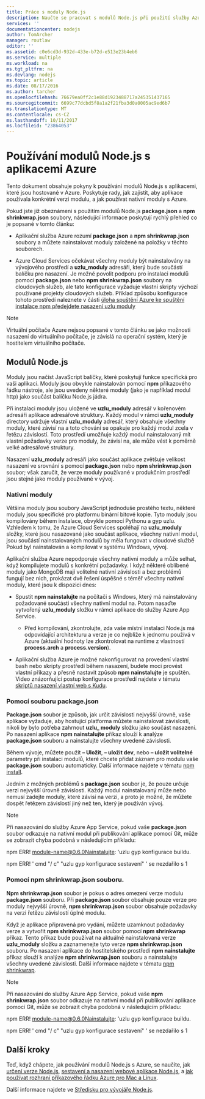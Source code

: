 ```yaml
---
title: Práce s moduly Node.js
description: Naučte se pracovat s modulů Node.js při použití služby Azure App Service nebo cloudové služby.
services: ''
documentationcenter: nodejs
author: TomArcher
manager: routlaw
editor: ''
ms.assetid: c0e6cd3d-932d-433e-b72d-e513e23b4eb6
ms.service: multiple
ms.workload: na
ms.tgt_pltfrm: na
ms.devlang: nodejs
ms.topic: article
ms.date: 08/17/2016
ms.author: tarcher
ms.openlocfilehash: 76679ea0ff2c1e88d1923488717a245351437165
ms.sourcegitcommit: 6699c77dcbd5f8a1a2f21fba3d0a0005ac9ed6b7
ms.translationtype: MT
ms.contentlocale: cs-CZ
ms.lasthandoff: 10/11/2017
ms.locfileid: "23864053"
---
```

# <a name="using-nodejs-modules-with-azure-applications"></a>Používání modulů Node.js s aplikacemi Azure
Tento dokument obsahuje pokyny k používání modulů Node.js s aplikacemi, které jsou hostované v Azure. Poskytuje rady, jak zajistit, aby aplikace používala konkrétní verzi modulu, a jak používat nativní moduly s Azure.

Pokud jste již obeznámeni s použitím modulů Node.js **package.json** a **npm shrinkwrap.json** soubory, následující informace poskytují rychlý přehled co je popsané v tomto článku:

* Aplikační služba Azure rozumí **package.json** a **npm shrinkwrap.json** soubory a můžete nainstalovat moduly založené na položky v těchto souborech.

* Azure Cloud Services očekávat všechny moduly být nainstalovány na vývojového prostředí a **uzlu\_moduly** adresáři, který bude součástí balíčku pro nasazení. Je možné povolit podporu pro instalaci modulů pomocí **package.json** nebo **npm shrinkwrap.json** soubory na cloudových služeb, ale tato konfigurace vyžaduje vlastní skripty výchozí používané projekty cloudových služeb. Příklad způsobu konfigurace tohoto prostředí naleznete v části [úloha spuštění Azure ke spuštění instalace npm předejdete nasazení uzlu moduly](https://github.com/woloski/nodeonazure-blog/blob/master/articles/startup-task-to-run-npm-in-azure.markdown)

> [!NOTE]
> Virtuální počítače Azure nejsou popsané v tomto článku se jako možnosti nasazení do virtuálního počítače, je závislá na operační systém, který je hostitelem virtuálního počítače.
> 
> 

## <a name="nodejs-modules"></a>Modulů Node.js
Moduly jsou načíst JavaScript balíčky, které poskytují funkce specifická pro vaši aplikaci. Moduly jsou obvykle nainstalován pomocí **npm** příkazového řádku nástroje, ale jsou uvedeny některé moduly (jako je například modul http) jako součást balíčku Node.js jádra.

Při instalaci moduly jsou uložené ve **uzlu\_moduly** adresář v kořenovém adresáři aplikace adresářové struktury. Každý modul v rámci **uzlu\_moduly** directory udržuje vlastní **uzlu\_moduly** adresář, který obsahuje všechny moduly, které závisí na a toto chování se opakuje pro každý modul zcela v řetězu závislostí. Toto prostředí umožňuje každý modul nainstalovaný mít vlastní požadavky verze pro moduly, že závisí na, ale může vést k poměrně velké adresářové struktury.

Nasazení **uzlu\_moduly** adresáři jako součást aplikace zvětšuje velikost nasazení ve srovnání s pomocí **package.json** nebo **npm shrinkwrap.json** soubor; však zaručit, že verze moduly používané v produkčním prostředí jsou stejné jako moduly používané v vývoj.

### <a name="native-modules"></a>Nativní moduly
Většina moduly jsou soubory JavaScript jednoduše prostého textu, některé moduly jsou specifické pro platformu binární bitové kopie. Tyto moduly jsou kompilovány během instalace, obvykle pomocí Pythonu a gyp uzlu. Vzhledem k tomu, že Azure Cloud Services spoléhají na **uzlu\_moduly** složky, které jsou nasazované jako součást aplikace, všechny nativní modul, jsou součástí nainstalovaných modulů by měla fungovat v cloudové službě Pokud byl nainstalován a kompilovat v systému Windows, vývoj.

Aplikační služba Azure nepodporuje všechny nativní moduly a může selhat, když kompilujete modulů s konkrétní požadavky. I když některé oblíbené moduly jako MongoDB mají volitelné nativní závislosti a bez problémů fungují bez nich, prokázat dvě řešení úspěšné s téměř všechny nativní moduly, které jsou k dispozici dnes:

* Spustit **npm nainstalujte** na počítači s Windows, který má nainstalovány požadované součásti všechny nativní modul na. Potom nasaďte vytvořený **uzlu\_moduly** složku v rámci aplikace do služby Azure App Service.

  * Před kompilování, zkontrolujte, zda vaše místní instalaci Node.js má odpovídající architekturu a verze je co nejblíže k jednomu používá v Azure (aktuální hodnoty lze zkontrolovat na runtime z vlastností **process.arch** a **process.version**).

* Aplikační služba Azure je možné nakonfigurovat na provedení vlastní bash nebo skripty prostředí během nasazení, budete moci provést vlastní příkazy a přesně nastavit způsob **npm nainstalujte** je spuštěn. Video znázorňující postup konfigurace prostředí najdete v tématu [skriptů nasazení vlastní web s Kudu].

### <a name="using-a-packagejson-file"></a>Pomocí souboru package.json

**Package.json** soubor je způsob, jak určit závislosti nejvyšší úrovně, vaše aplikace vyžaduje, aby hostující platforma můžete nainstalovat závislosti, nikoli by bylo potřeba zahrnout **uzlu\_ moduly** složku jako součást nasazení. Po nasazení aplikace **npm nainstalujte** příkaz slouží k analýze **package.json** souboru a nainstalujte všechny uvedené závislosti.

Během vývoje, můžete použít **– Uložit**, **– uložit dev**, nebo **– uložit volitelné** parametry při instalaci modulů, které chcete přidat záznam pro modulu vaše **package.json** souboru automaticky. Další informace najdete v tématu [npm install](https://docs.npmjs.com/cli/install).

Jedním z možných problémů s **package.json** soubor je, že pouze určuje verzi nejvyšší úrovně závislosti. Každý modul nainstalovaný může nebo nemusí zadejte moduly, které závisí na verzi, a proto je možné, že můžete dospět řetězem závislostí jiný než ten, který je používán vývoj.

> [!NOTE]
> Při nasazování do služby Azure App Service, pokud vaše <b>package.json</b> soubor odkazuje na nativní modul při publikování aplikace pomocí Git, může se zobrazit chyba podobná v následujícím příkladu:
> 
> npm ERR! module-name@0.6.0Nainstalujte: 'uzlu gyp konfigurace buildu.
> 
> npm ERR! ' cmd "/ c" "uzlu gyp konfigurace sestavení" ' se nezdařilo s 1
> 
> 

### <a name="using-a-npm-shrinkwrapjson-file"></a>Pomocí npm shrinkwrap.json souboru.
**Npm shrinkwrap.json** soubor je pokus o adres omezení verze modulu **package.json** souboru. Při **package.json** soubor obsahuje pouze verze pro moduly nejvyšší úrovně, **npm shrinkwrap.json** soubor obsahuje požadavky na verzi řetězu závislostí úplné modulu.

Když je aplikace připravená pro vydání, můžete uzamknout požadavky verze a vytvořit **npm shrinkwrap.json** soubor pomocí **npm shrinkwrap** příkaz. Tento příkaz bude používat na aktuálně nainstalovaná verze **uzlu\_moduly** složku a zaznamenejte tyto verze **npm shrinkwrap.json** souboru. Po nasazení aplikace do hostitelského prostředí **npm nainstalujte** příkaz slouží k analýze **npm shrinkwrap.json** souboru a nainstalujte všechny uvedené závislosti. Další informace najdete v tématu [npm shrinkwrap](https://docs.npmjs.com/cli/shrinkwrap).

> [!NOTE]
> Při nasazování do služby Azure App Service, pokud vaše <b>npm shrinkwrap.json</b> soubor odkazuje na nativní modul při publikování aplikace pomocí Git, může se zobrazit chyba podobná v následujícím příkladu:
> 
> npm ERR! module-name@0.6.0Nainstalujte: 'uzlu gyp konfigurace buildu.
> 
> npm ERR! ' cmd "/ c" "uzlu gyp konfigurace sestavení" ' se nezdařilo s 1
> 
> 

## <a name="next-steps"></a>Další kroky
Teď, když chápete, jak používání modulů Node.js s Azure, se naučíte, jak [určení verze Node.js], [sestavení a nasazení webové aplikace Node.js](app-service/app-service-web-get-started-nodejs.md), a [jak používat rozhraní příkazového řádku Azure pro Mac a Linux].

Další informace najdete ve [Středisku pro vývojáře Node.js](/nodejs/azure/).

[určení verze Node.js]: nodejs-specify-node-version-azure-apps.md
[jak používat rozhraní příkazového řádku Azure pro Mac a Linux]:cli-install-nodejs.md
[skriptů nasazení vlastní web s Kudu]: https://channel9.msdn.com/Shows/Azure-Friday/Custom-Web-Site-Deployment-Scripts-with-Kudu-with-David-Ebbo
